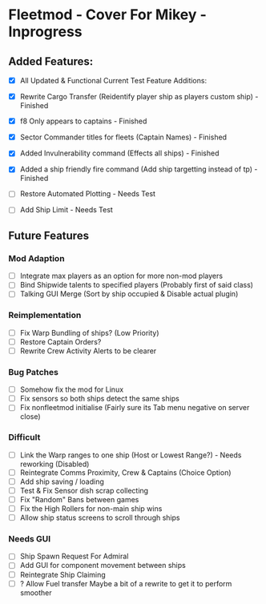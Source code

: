 # Fleetmod - Cover For Mikey - Inprogress

## Added Features:
- [x] All Updated & Functional
Current Test Feature Additions:
- [x] Rewrite Cargo Transfer (Reidentify player ship as players custom ship) - Finished
- [x] f8 Only appears to captains - Finished
- [x] Sector Commander titles for fleets (Captain Names) - Finished
- [x] Added Invulnerability command (Effects all ships) - Finished
- [x] Added a ship friendly fire command (Add ship targetting instead of tp) - Finished

- [ ] Restore Automated Plotting - Needs Test
- [ ] Add Ship Limit - Needs Test


## Future Features

### Mod Adaption 
  
- [ ] Integrate max players as an option for more non-mod players
- [ ] Bind Shipwide talents to specified players (Probably first of said class)
- [ ] Talking GUI Merge (Sort by ship occupied & Disable actual plugin)

### Reimplementation 

- [ ] Fix Warp Bundling of ships? (Low Priority)
- [ ] Restore Captain Orders?
- [ ] Rewrite Crew Activity Alerts to be clearer

### Bug Patches

- [ ] Somehow fix the mod for Linux
- [ ] Fix sensors so both ships detect the same ships 
- [ ] Fix nonfleetmod initialise (Fairly sure its Tab menu negative on server close)

### Difficult

- [ ] Link the Warp ranges to one ship (Host or Lowest Range?) - Needs reworking (Disabled)
- [ ] Reintegrate Comms Proximity, Crew & Captains (Choice Option)
- [ ] Add ship saving / loading
- [ ] Test & Fix Sensor dish scrap collecting
- [ ] Fix "Random" Bans between games
- [ ] Fix the High Rollers for non-main ship wins
- [ ] Allow ship status screens to scroll through ships

### Needs GUI 

- [ ] Ship Spawn Request For Admiral
- [ ] Add GUI for component movement between ships
- [ ] Reintegrate Ship Claiming
- [ ] ? Allow Fuel transfer
Maybe a bit of a rewrite to get it to perform smoother
